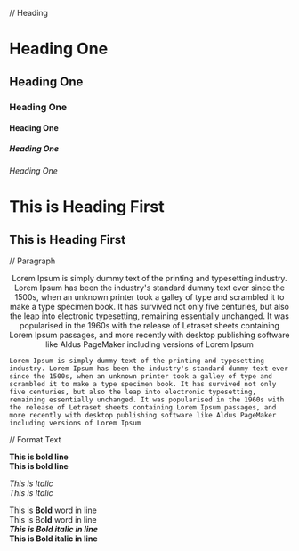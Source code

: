 // Heading

# Heading One

## Heading One

### Heading One

#### Heading One

##### Heading One

###### Heading One

# This is Heading First

## This is Heading First

// Paragraph

 <p align="center">Lorem Ipsum is simply dummy text of the printing and typesetting industry. Lorem Ipsum has been the industry's standard dummy text ever since the 1500s, when an unknown printer took a galley of type and scrambled it to make a type specimen book. It has survived not only five centuries, but also the leap into electronic typesetting, remaining essentially unchanged. It was popularised in the 1960s with the release of Letraset sheets containing Lorem Ipsum passages, and more recently with desktop publishing software like Aldus PageMaker including versions of Lorem Ipsum</p>

    Lorem Ipsum is simply dummy text of the printing and typesetting industry. Lorem Ipsum has been the industry's standard dummy text ever since the 1500s, when an unknown printer took a galley of type and scrambled it to make a type specimen book. It has survived not only five centuries, but also the leap into electronic typesetting, remaining essentially unchanged. It was popularised in the 1960s with the release of Letraset sheets containing Lorem Ipsum passages, and more recently with desktop publishing software like Aldus PageMaker including versions of Lorem Ipsum

// Format Text

**This is bold line** </br>
**This is bold line**</br>

_This is Italic_ </br>
_This is Italic_ </br>

This is **Bold** word in line </br>
This is Bo**ld** word in line </br>
**_This is Bold italic in line_** </br>
**This is Bold italic in line**</br>
